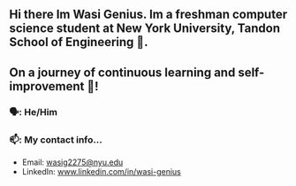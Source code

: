 ## Hi there Im Wasi Genius. Im a freshman computer science student at New York University, Tandon School of Engineering 🗽. 

## On a journey of continuous learning and self-improvement 🌅!

### 🗣️: He/Him
### 📫: My contact info...  
  - Email: wasig2275@nyu.edu
  - LinkedIn: www.linkedin.com/in/wasi-genius
